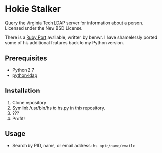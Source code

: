 Hokie Stalker
=============

Query the Virginia Tech LDAP server for information about a person.
Licensed under the New BSD License.

There is a [Ruby Port](https://github.com/benwr/hokiestalker) available, written by benwr. I have shamelessly ported some of his additional features back to my Python version.

## Prerequisites ##
* Python 2.7
* [python-ldap](http://www.python-ldap.org/)

## Installation ##
1. Clone repository
2. Symlink /usr/bin/hs to hs.py in this repository.
3. ???
4. Profit!

## Usage ##
* Search by PID, name, or email address: `hs <pid/name/email>`
